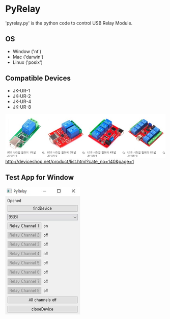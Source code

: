 # PyRelay
'pyrelay.py' is the python code to control USB Relay Module.
## OS
* Window ('nt')
* Mac ('darwin')
* Linux ('posix')

## Compatible Devices
* JK-UR-1
* JK-UR-2
* JK-UR-4
* JK-UR-8

![devices](devices.jpg)
http://deviceshop.net/product/list.html?cate_no=140&page=1
## Test App for Window
![App](pyrelay.jpg)